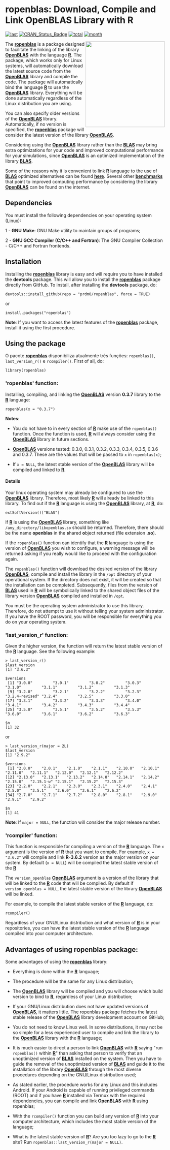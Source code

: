 # ropenblas: Download, Compile and Link OpenBLAS Library with R

[![last](https://www.r-pkg.org/badges/last-release/ropenblas)](https://CRAN.R-project.org/package=ropenblas)
[![CRAN_Status_Badge](https://www.r-pkg.org/badges/version/ropenblas)](https://CRAN.R-project.org/package=ropenblas)
[![total](http://cranlogs.r-pkg.org/badges/grand-total/ropenblas)](https://CRAN.R-project.org/package=ropenblas)
[![month](https://cranlogs.r-pkg.org/badges/ropenblas)](https://CRAN.R-project.org/package=ropenblas)

<img src="https://raw.githubusercontent.com/prdm0/ropenblas/master/logo.png" height="270" width="250" align="right" />

The [**ropenblas**](https://prdm0.github.io/ropenblas/) is a package designed to facilitate the linking of the library [**OpenBLAS**](https://www.openblas.net/) with the language [**R**](https://www.r-project.org/). The package, which works only for Linux systems, will automatically download the latest source code from the [**OpenBLAS**](https://www.openblas.net/) library and compile the code. The package will automatically bind the language [**R**](https://www.r-project.org/) to use the [**OpenBLAS**](https://www.openblas.net/) library. Everything will be done automatically regardless of the Linux distribution you are using.
  
You can also specify older versions of the [**OpenBLAS**](https://www.openblas.net/) library. Automatically, if no version is specified, the [**ropenblas**](https://prdm0.github.io/ropenblas/) package will consider the latest version of the library [**OpenBLAS**](https://www.openblas.net/).


Considering using the [**OpenBLAS**](https://www.openblas.net/) library rather than the [**BLAS**](http://www.netlib.org/blas/) may bring extra optimizations for your code and improved computational performance for your simulations, since [**OpenBLAS**](https://www.openblas.net/) is an optimized implementation of the library [**BLAS**](http://www.netlib.org/blas/).

Some of the reasons why it is convenient to link [**R**](https://www.r-project.org/) language to the use of [**BLAS**](http://www.netlib.org/blas/) optimized alternatives can be found [**here**](https://csantill.github.io/RPerformanceWBLAS/). Several other [**benchmarks**](https://en.wikipedia.org/wiki/Benchmarking) that point to improved computing performance by considering the library [**OpenBLAS**](https://www.openblas.net/) can be found on the internet.

## Dependencies

You must install the following dependencies on your operating system (Linux):

   1 - **GNU Make**: GNU Make utility to maintain groups of programs; <br/>
   
   2 - **GNU GCC Compiler (C/C++ and Fortran)**: The GNU Compiler Collection - C/C++ and Fortran frontends. 
   
## Installation

Installing the [**ropenblas**](https://prdm0.github.io/ropenblas/) library is easy and will require you to have installed the **devtools** package. This will allow you to install the [**ropenblas**](https://prdm0.github.io/ropenblas/) package directly from GitHub. To install, after installing the **devtools** package, do:

```
devtools::install_github(repo = "prdm0/ropenblas", force = TRUE)
```

or

```
install.packages("ropenblas")
```

**Note**: If you want to access the latest features of the [**ropenblas**](https://prdm0.github.io/ropenblas/) package, install it using the first procedure.

## Using the package

O pacote [**ropenblas**](https://prdm0.github.io/ropenblas/) disponibiliza atualmente três funções: `ropenblas()`, `last_version_r()` e `rcompiler()`. First of all, do:

```
library(ropenblas)
```

### 'ropenblas' function:

Installing, compiling, and linking the [**OpenBLAS**](https://www.openblas.net/) version **0.3.7** library to the [**R**](https://www.r-project.org/) language:

```
ropenblas(x = "0.3.7")
```

**Notes**: 

   - You do not have to in every section of [**R**](https://www.r-project.org/) make use of the `ropenblas()` function. Once the function is used, [**R**](https://www.r-project.org/) will always consider using the [**OpenBLAS**](https://www.openblas.net/) library in future sections.

   - [**OpenBLAS**](https://www.openblas.net/) versions tested: 0.3.0, 0.3.1, 0.3.2, 0.3.3, 0.3.4, 0.3.5, 0.3.6 and 0.3.7. These are the values that will be passed to `x` in `ropenblas(x)`; 
   
   - If `x = NULL`, the latest stable version of the [**OpenBLAS**](https://www.openblas.net/) library will be compiled and linked to [**R**](https://www.r-project.org/).
  
#### Details

Your linux operating system may already be configured to use the [**OpenBLAS**](https://www.openblas.net/) library. Therefore, most likely [**R**](https://www.r-project.org/) will already be linked to this library. To find out if the [**R**](https://www.r-project.org/) language is using the [**OpenBLAS**](https://www.openblas.net/) library, at [**R**](https://www.r-project.org/), do:

```
extSoftVersion()["BLAS"]
```

If [**R**](https://www.r-project.org/) is using the [**OpenBLAS**](https://www.openblas.net/) library, something like `/any_directory/libopenblas.so` should be returned. Therefore, there should be the name **openblas** in the **s**hared **o**bject returned (file extension **.so**).

If the `ropenblas()` function can identify that the [**R**](https://www.r-project.org/) language is using the version of [**OpenBLAS**](https://www.openblas.net/) you wish to configure, a warning message will be returned asking if you really would like to proceed with the configuration again.

The `ropenblas()` function will download the desired version of the library [**OpenBLAS**](https://www.openblas.net/), compile and install the library in the `/opt` directory of your operational system. If the directory does not exist, it will be created so that the installation can be completed. Subsequently, files from the version of [**BLAS**](http://www.netlib.org/blas/) used in [**R**](https://www.r-project.org/) will be symbolically linked to the shared object files of the library version [**OpenBLAS**](https://www.openblas.net/) compiled and installed in `/opt`.

You must be the operating system administrator to use this library. Therefore, do not attempt to use it without telling your system administrator. If you have the ROOT password, you will be responsible for everything you do on your operating system.

### 'last_version_r' function:

Given the higher version, the function will return the latest stable version of the [**R**](https://www.r-project.org/) language. See the following example:

```
> last_version_r()
$last_version
[1] "3.6.3"

$versions
 [1] "3.0.0"         "3.0.1"         "3.0.2"         "3.0.3"         "3.1.0"         "3.1.1"         "3.1.2"         "3.1.3"        
 [9] "3.2.0"         "3.2.1"         "3.2.2"         "3.2.3"         "3.2.4-revised" "3.2.4"         "3.2.5"         "3.3.0"        
[17] "3.3.1"         "3.3.2"         "3.3.3"         "3.4.0"         "3.4.1"         "3.4.2"         "3.4.3"         "3.4.4"        
[25] "3.5.0"         "3.5.1"         "3.5.2"         "3.5.3"         "3.6.0"         "3.6.1"         "3.6.2"         "3.6.3"        

$n
[1] 32
```

or

```
> last_version_r(major = 2L)
$last_version
[1] "2.9.2"

$versions
 [1] "2.0.0"    "2.0.1"    "2.1.0"    "2.1.1"    "2.10.0"   "2.10.1"   "2.11.0"   "2.11.1"   "2.12.0"   "2.12.1"   "2.12.2"  
[12] "2.13.0"   "2.13.1"   "2.13.2"   "2.14.0"   "2.14.1"   "2.14.2"   "2.15.0"   "2.15.1-w" "2.15.1"   "2.15.2"   "2.15.3"  
[23] "2.2.0"    "2.2.1"    "2.3.0"    "2.3.1"    "2.4.0"    "2.4.1"    "2.5.0"    "2.5.1"    "2.6.0"    "2.6.1"    "2.6.2"   
[34] "2.7.0"    "2.7.1"    "2.7.2"    "2.8.0"    "2.8.1"    "2.9.0"    "2.9.1"    "2.9.2"   

$n
[1] 41
```

**Note**: If `major = NULL`, the function will consider the major release number.

### 'rcompiler' function:

This function is responsible for compiling a version of the [**R**](https://www.r-project.org/) language. The `x` argument is the version of [**R**](https://www.r-project.org/) that you want to compile. For example, `x = "3.6.2"` will compile and link **R-3.6.2** version  as the major version on your system. By default (`x = NULL`) will be compiled the latest stable version of the [**R**](https://www.r-project.org/)

The `version_openblas` [**OpenBLAS**](https://www.openblas.net/) argument is a version of the library that will be linked to the [**R**](https://www.r-project.org/) code that will be compiled. By default if `version_openblas = NULL`, the latest stable version of the library [**OpenBLAS**](https://www.openblas.net/) will be linked.

For example, to compile the latest stable version of the [**R**](https://www.r-project.org/) language, do:

```
rcompiler()
```

Regardless of your GNU/Linux distribution and what version of [**R**](https://www.r-project.org/) is in your repositories, you can have the latest stable version of the [**R**](https://www.r-project.org/) language compiled into your computer architecture.

## Advantages of using ropenblas package:

Some advantages of using the [**ropenblas**](https://prdm0.github.io/ropenblas/) library:

   - Everything is done within the [**R**](https://www.r-project.org/) language;

   - The procedure will be the same for any Linux distribution;

   - The [**OpenBLAS**](https://www.openblas.net/) library will be compiled and you will choose which build version to bind to [**R**](https://www.r-project.org/), regardless of your Linux distribution;

   - If your GNU/Linux distribution does not have updated versions of [**OpenBLAS**](https://www.openblas.net/), it matters little. The ropenblas package fetches the latest stable release of the [**OpenBLAS**](https://www.openblas.net/) library development account on GitHub;

   - You do not need to know Linux well. In some distributions, it may not be so simple for a less experienced user to compile and link the library to the [**OpenBLAS**](https://www.openblas.net/) library with the [**R**](https://www.r-project.org/) language;

   - It is much easier to direct a person to link [**OpenBLAS**](https://www.openblas.net/) with [**R**](https://www.r-project.org/) saying "run `ropenblas()` within [**R**](https://www.r-project.org/)" than asking that person to verify that an unoptimized version of [**BLAS**](http://www.netlib.org/blas/) installed on the system. Then you have to guide the removal of the unoptimized version of [**BLAS**](http://www.netlib.org/blas/) and guide it to the installation of the library [**OpenBLAS**](https://www.openblas.net/) through the most diverse procedures depending on the GNU/Linux distribution used;

   - As stated earlier, the procedure works for any Linux and this includes Android. If your Android is capable of running privileged commands (ROOT) and if you have [**R**](https://www.r-project.org/) installed via Termux with the required dependencies, you can compile and link [**OpenBLAS**](https://www.openblas.net/) with [**R**](https://www.r-project.org/) using ropenblas;
   
   - With the `rcompiler()` function you can build any version of [**R**](https://www.r-project.org/) into your computer architecture, which includes the most stable version of the language;
   
   - What is the latest stable version of [**R**](https://www.r-project.org/)? Are you too lazy to go to the [**R**](https://www.r-project.org/) site? Run `ropenblas::last_version_r(major = NULL)`.
